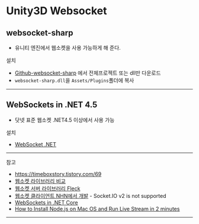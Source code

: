 # Unity3D Websocket

## websocket-sharp

- 유니티 엔진에서 웹소켓을 사용 가능하게 해 준다.

설치

- [Github-websocket-sharp](https://github.com/sta/websocket-sharp) 에서 전체프로젝트 또는 dll만 다운로드
- `websocket-sharp.dll`을 `Assets/Plugins`폴더에 복사

---

## WebSockets in .NET 4.5

- 닷넷 표준 웹소켓 .NET4.5 이상에서 사용 가능

설치

- [WebSocket .NET](https://docs.microsoft.com/ko-kr/dotnet/api/system.net.websockets.websocket?view=net-5.0)

---

참고

- <https://timeboxstory.tistory.com/69>
- [웹소켓 라이브러리 비교](https://www.codeproject.com/articles/733297/websocket-libraries-comparison)
- [웹소켓 서버 라이브러리 Fleck](https://github.com/statianzo/Fleck)
- [웹소켓 클라이언트 NHN에서 개발](https://github.com/nhn/socket.io-client-unity3) - Socket.IO v2 is not supported
- [WebSockets in .NET Core](https://devstarsj.github.io/development/2016/05/12/CSharp.AspnetCore.WebSocket/)
- [How to Install Node.js on Mac OS and Run Live Stream in 2 minutes](https://www.youtube.com/watch?v=Zjm5KGHyceU&feature=youtu.be)

---

<!--
출처: <http://www.gamecodi.com/board/zboard-id-GAMECODI_Talkdev-no-3234-z-8.htm>

모바일 게임이고

실시간 멀티플레이가 가능한 게임 서버를 만들려고 합니다. (클라는 유니티로)

웹서버로 하고 웹소켓을 고려중인데

그냥 TCP 소켓을 쓰는 방식에 비해 어떤 장단점이 있을까요?

추측입니다만 웹으로 가면 안정성과 개발편의성 등등이 있을것 같은데요.

어떻게들 보시나요?

저희 프로젝트가 WebSocket을 사용했었습니다.
실시간 PvP를 위해 사용되었습니다.
저희 서버쪽이 웹서버 베이스이기도하고,, 실시간 게임서버 개발에 대한경험이 딱히 없었기 때문에 사용했습니다.

구성은 아래와 같고,,
서버: NodeJS/SocketIO,
클라: Unity3D + WebSocket/SocketIO 지원 Http 클라이언트(UniWeb)

장점은,,
프로토콜이 무척 간단하고 쉽기 때문에, 오롯히 비지니스로직에만 집중할 수 있습니다.
리얼에 운영된 실시간 PvP의 서버코드가 1000라인 내외일정도니깐,, 개발속도만큼은 확실히 이득입니다.
클라도 에셋스토어에서 소켓IO지원 Http 모듈만 잘 구하면,, 오롯히 비지니스에만 집중가능합니다.
통신은 암호화된 Json으로 했습니다.

몇가지 이슈가 있었는데
클라:

- UniWeb SocketIO 가 구버전 프로토콜만을 지원
- 프로토콜 지원이 완벽하지 않아서(heartbeat 가 안보내지는 이슈..) Uniweb을 수정후 사용했습니다.
- 저희가 개발을 시작할 당시에 SocketIO를 지원하는 Unity 플러그인이 이거 밖에 없었는데,, 지금은 BEST HTTP도 있는것 같습니다.

서버:

- NodeJS문제인지 SocketIO문제인지,, 메모리가 지속적으로 누수되는 문제가 있습니다.
- 구글링 결과 SocketIO이슈인것 같긴한데,, 클라가 SocketIO 구버전 프로토콜만을 지원해서,, 버전업이 불가했습니다.
- 가비지 컬렉션으로 갑자기 순단이 발생합니다. 실시간 PvP 에서 순단이 무척 민감해서, 가비지 컬렉션 옵션을 이래저래 많이 신경써야 합니다.
- 하지만 아무리 신경써도 순단을 완벽히 막진 못합니다.

저희 게임이 흥행에 실패해서ㅠㅠ
사용자가 많진 않았지만,, 피크일때도 응답속도는 괜찮았습니다.
다만 메모리 누수때문에 지속적으로 서버 재붓을 해줘야 했던게...
메모리 누수 때문에 Java기반의 Vert.x 도 고려해봤는데,, 시간이 부족해서 이사는 못했네요.

출처: https://202psj.tistory.com/1347 [알레폰드의 IT 이모저모]

---

유니티 클라이언트와
Node.js 를 웹소켓 연결해서 썼었습니다.
서비스도 몇달동안 했었구요. 중국과 일본에서 접속자들이 꽤 있었는데
실시간 게임인데도 접속이나 전송관련해서 버그리포팅들어온건 따로 없었습니다.

웹소켓이 다른걸 떠나서 제일 큰 장점이라면
웹브라우져에서 돌아가는 서버 테스트용 더미 클라이언트를
바로바로 수정할수 있어서 신속하게 만들수가 있다는 거죠.

그래서 서버 스트레스 테스트 라던가 프로토콜 테스트할때 필요한
여러가지 시나리오를 죄다 만들어 놓고
테스트 유닛을 자동화 시켰었습니다.

시간은 그렇게 오래 걸리지 않았습니다.

다음 프로젝트 때도 웹소켓을 쓰겠냐고 묻는다면
별다른 문제가 생기지 않는한 쓸겁니다. -->
